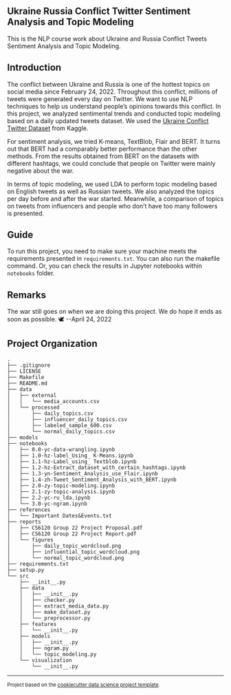 Ukraine Russia Conflict Twitter Sentiment Analysis and Topic Modeling
------------

This is the NLP course work about Ukraine and Russia Conflict Tweets Sentiment Analysis and Topic Modeling. 
## Introduction
The conflict between Ukraine and Russia is one of the hottest topics on social media since February 24, 2022. Throughout this conflict, millions of tweets were generated every day on Twitter. We want to use NLP techniques to help us understand people’s opinions towards this conflict. In this project, we analyzed sentimental trends and conducted topic modeling based on a daily updated tweets dataset. We used the [Ukraine Conflict Twitter Dataset](https://www.kaggle.com/bwandowando/ukraine-russian-crisis-twitter-dataset-1-2-m-rows) from Kaggle.

For sentiment analysis, we tried K-means, TextBlob, Flair and BERT. It turns out that BERT had a comparably better performance than the other methods. From the results obtained from BERT on the datasets with different hashtags, we could conclude that people on Twitter were mainly negative about the war. 

In terms of topic modeling, we used LDA to perform topic modeling based on English tweets as well as Russian tweets. We also analyzed the topics per day before and after the war started. Meanwhile, a comparison of topics on tweets from influencers and people who don’t have too many followers is presented.

## Guide
To run this project, you need to make sure your machine meets the requirements presented in `requirements.txt`. You can also run the makefile command. Or, you can check the results in Jupyter notebooks within `notebooks` folder.

## Remarks
The war still goes on when we are doing this project. We do hope it ends as soon as possible. 🕊️   --April 24, 2022

Project Organization
------------
```
.
├── .gitignore
├── LICENSE
├── Makefile
├── README.md
├── data
│   ├── external
│   │   └── media_accounts.csv
│   └── processed
│       ├── daily_topics.csv
│       ├── influencer_daily_topics.csv
│       ├── labeled_sample_600.csv
│       └── normal_daily_topics.csv
├── models
├── notebooks
│   ├── 0.0-yc-data-wrangling.ipynb
│   ├── 1.0-hz-label_Using_ K-Means.ipynb
│   ├── 1.1-hz-Label_using_ Textblob.ipynb
│   ├── 1.2-hz-Extract_dataset_with_certain_hashtags.ipynb
│   ├── 1.3-yn-Sentiment_Analysis_use_Flair.ipynb
│   ├── 1.4-zh-Tweet_Sentiment_Analysis_with_BERT.ipynb
│   ├── 2.0-zy-topic-modeling.ipynb
│   ├── 2.1-zy-topic-analysis.ipynb
│   ├── 2.2-yc-ru_lda.ipynb
│   └── 3.0-yc-ngram.ipynb
├── references
│   └── Important Dates&Events.txt
├── reports
│   ├── CS6120 Group 22 Project Proposal.pdf
│   ├── CS6120 Group 22 Project Report.pdf
│   └── figures
│       ├── daily_topic_wordcloud.png
│       ├── influential_topic_wordcloud.png
│       └── normal_topic_wordcloud.png
├── requirements.txt
├── setup.py
└── src
    ├── __init__.py
    ├── data
    │   ├── __init__.py
    │   ├── checker.py
    │   ├── extract_media_data.py
    │   ├── make_dataset.py
    │   └── preprocessor.py
    ├── features
    │   └── __init__.py
    ├── models
    │   ├── __init__.py
    │   ├── ngram.py
    │   └── topic_modeling.py
    └── visualization
        └── __init__.py
```
--------

<p><small>Project based on the <a target="_blank" href="https://drivendata.github.io/cookiecutter-data-science/">cookiecutter data science project template</a>.</small></p>
